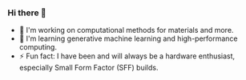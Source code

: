 ### Hi there 👋

- 🔭 I'm working on computational methods for materials and more.
- 🌱 I'm learning generative machine learning and high-performance computing.
- ⚡ Fun fact: I have been and will always be a hardware enthusiast, especially Small Form Factor (SFF) builds.

<!--
**DanielYang59/DanielYang59** is a ✨ _special_ ✨ repository because its `README.md` (this file) appears on your GitHub profile.

Here are some ideas to get you started:

- 🔭 I’m currently working on ...
- 🌱 I’m currently learning ...
- 👯 I’m looking to collaborate on ...
- 🤔 I’m looking for help with ...
- 💬 Ask me about ...
- 📫 How to reach me: ...
- 😄 Pronouns: ...
- ⚡ Fun fact: ...
-->
